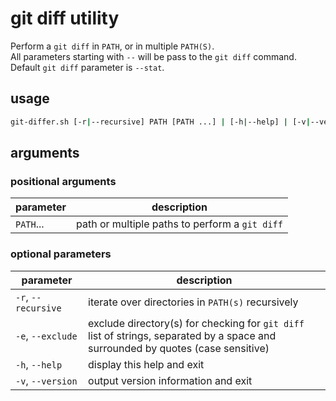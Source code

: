# git diff utility

Perform a `git diff` in `PATH`, or in multiple `PATH(S)`.  
All parameters starting with `--` will be pass to the `git diff` command.  
Default `git diff` parameter is `--stat`.  

## usage

```bash
git-differ.sh [-r|--recursive] PATH [PATH ...] | [-h|--help] | [-v|--version]
```

## arguments

### positional arguments

| parameter | description                                    |
| --------- | ---------------------------------------------- |
| `PATH`... | path or multiple paths to perform a `git diff` |

### optional parameters

| parameter           | description                                            |
| ------------------- | ------------------------------------------------------ |
| `-r`, `--recursive` | iterate over directories in `PATH(s)` recursively      |
| `-e`, `--exclude`   | exclude directory(s) for checking for `git diff`<br>list of strings, separated by a space and surrounded by quotes (case sensitive)|
| `-h`, `--help`      | display this help and exit                             |
| `-v`, `--version`   | output version information and exit                    |
